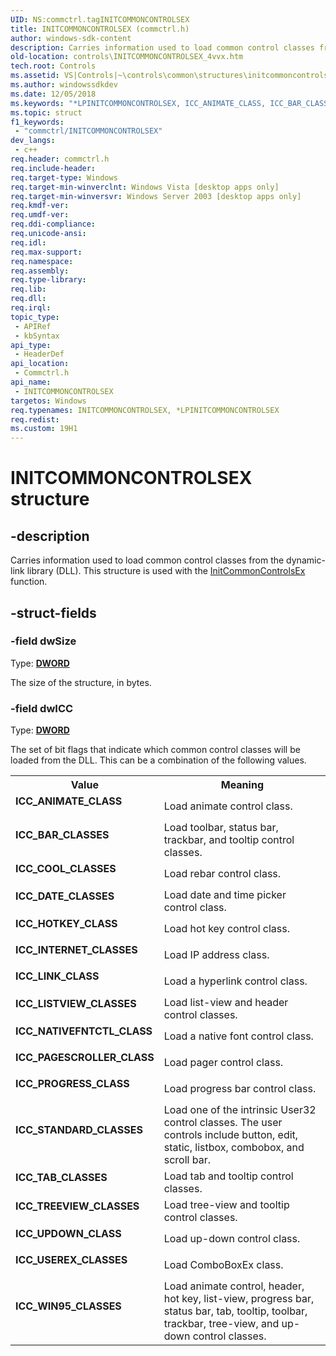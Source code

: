 ```yaml
---
UID: NS:commctrl.tagINITCOMMONCONTROLSEX
title: INITCOMMONCONTROLSEX (commctrl.h)
author: windows-sdk-content
description: Carries information used to load common control classes from the dynamic-link library (DLL). This structure is used with the InitCommonControlsEx function.
old-location: controls\INITCOMMONCONTROLSEX_4vvx.htm
tech.root: Controls
ms.assetid: VS|Controls|~\controls\common\structures\initcommoncontrolsex.htm
ms.author: windowssdkdev
ms.date: 12/05/2018
ms.keywords: "*LPINITCOMMONCONTROLSEX, ICC_ANIMATE_CLASS, ICC_BAR_CLASSES, ICC_COOL_CLASSES, ICC_DATE_CLASSES, ICC_HOTKEY_CLASS, ICC_INTERNET_CLASSES, ICC_LINK_CLASS, ICC_LISTVIEW_CLASSES, ICC_NATIVEFNTCTL_CLASS, ICC_PAGESCROLLER_CLASS, ICC_PROGRESS_CLASS, ICC_STANDARD_CLASSES, ICC_TAB_CLASSES, ICC_TREEVIEW_CLASSES, ICC_UPDOWN_CLASS, ICC_USEREX_CLASSES, ICC_WIN95_CLASSES, INITCOMMONCONTROLSEX, INITCOMMONCONTROLSEX structure [Windows Controls], LPINITCOMMONCONTROLSEX, LPINITCOMMONCONTROLSEX structure pointer [Windows Controls], _win32_INITCOMMONCONTROLSEX_4vvx, _win32_INITCOMMONCONTROLSEX_4vvx_cpp, commctrl/INITCOMMONCONTROLSEX, commctrl/LPINITCOMMONCONTROLSEX, controls.INITCOMMONCONTROLSEX_4vvx, controls._win32_INITCOMMONCONTROLSEX_4vvx"
ms.topic: struct
f1_keywords: 
 - "commctrl/INITCOMMONCONTROLSEX"
dev_langs:
 - c++
req.header: commctrl.h
req.include-header: 
req.target-type: Windows
req.target-min-winverclnt: Windows Vista [desktop apps only]
req.target-min-winversvr: Windows Server 2003 [desktop apps only]
req.kmdf-ver: 
req.umdf-ver: 
req.ddi-compliance: 
req.unicode-ansi: 
req.idl: 
req.max-support: 
req.namespace: 
req.assembly: 
req.type-library: 
req.lib: 
req.dll: 
req.irql: 
topic_type:
 - APIRef
 - kbSyntax
api_type:
 - HeaderDef
api_location:
 - Commctrl.h
api_name:
 - INITCOMMONCONTROLSEX
targetos: Windows
req.typenames: INITCOMMONCONTROLSEX, *LPINITCOMMONCONTROLSEX
req.redist: 
ms.custom: 19H1
---
```


# INITCOMMONCONTROLSEX structure


## -description


Carries information used to load common control classes from the dynamic-link library (DLL). This structure is used with the <a href="https://docs.microsoft.com/windows/desktop/api/commctrl/nf-commctrl-initcommoncontrolsex">InitCommonControlsEx</a> function. 


## -struct-fields




### -field dwSize

Type: <b><a href="https://docs.microsoft.com/windows/desktop/WinProg/windows-data-types">DWORD</a></b>

The size of the structure, in bytes. 


### -field dwICC

Type: <b><a href="https://docs.microsoft.com/windows/desktop/WinProg/windows-data-types">DWORD</a></b>

The set of bit flags that indicate which common control classes will be loaded from the DLL. This can be a combination of the following values. 

<table>
<tr>
<th>Value</th>
<th>Meaning</th>
</tr>
<tr>
<td width="40%"><a id="ICC_ANIMATE_CLASS"></a><a id="icc_animate_class"></a><dl>
<dt><b>ICC_ANIMATE_CLASS</b></dt>
</dl>
</td>
<td width="60%">
Load animate control class. 

</td>
</tr>
<tr>
<td width="40%"><a id="ICC_BAR_CLASSES"></a><a id="icc_bar_classes"></a><dl>
<dt><b>ICC_BAR_CLASSES</b></dt>
</dl>
</td>
<td width="60%">
Load toolbar, status bar, trackbar, and tooltip control classes. 

</td>
</tr>
<tr>
<td width="40%"><a id="ICC_COOL_CLASSES"></a><a id="icc_cool_classes"></a><dl>
<dt><b>ICC_COOL_CLASSES</b></dt>
</dl>
</td>
<td width="60%">
Load rebar control class. 

</td>
</tr>
<tr>
<td width="40%"><a id="ICC_DATE_CLASSES"></a><a id="icc_date_classes"></a><dl>
<dt><b>ICC_DATE_CLASSES</b></dt>
</dl>
</td>
<td width="60%">
Load date and time picker control class. 

</td>
</tr>
<tr>
<td width="40%"><a id="ICC_HOTKEY_CLASS"></a><a id="icc_hotkey_class"></a><dl>
<dt><b>ICC_HOTKEY_CLASS</b></dt>
</dl>
</td>
<td width="60%">
Load hot key control class. 

</td>
</tr>
<tr>
<td width="40%"><a id="ICC_INTERNET_CLASSES"></a><a id="icc_internet_classes"></a><dl>
<dt><b>ICC_INTERNET_CLASSES</b></dt>
</dl>
</td>
<td width="60%">
Load IP address class. 

</td>
</tr>
<tr>
<td width="40%"><a id="ICC_LINK_CLASS"></a><a id="icc_link_class"></a><dl>
<dt><b>ICC_LINK_CLASS</b></dt>
</dl>
</td>
<td width="60%">
Load a hyperlink control class. 

</td>
</tr>
<tr>
<td width="40%"><a id="ICC_LISTVIEW_CLASSES"></a><a id="icc_listview_classes"></a><dl>
<dt><b>ICC_LISTVIEW_CLASSES</b></dt>
</dl>
</td>
<td width="60%">
Load list-view and header control classes. 

</td>
</tr>
<tr>
<td width="40%"><a id="ICC_NATIVEFNTCTL_CLASS"></a><a id="icc_nativefntctl_class"></a><dl>
<dt><b>ICC_NATIVEFNTCTL_CLASS</b></dt>
</dl>
</td>
<td width="60%">
Load a native font control class. 

</td>
</tr>
<tr>
<td width="40%"><a id="ICC_PAGESCROLLER_CLASS"></a><a id="icc_pagescroller_class"></a><dl>
<dt><b>ICC_PAGESCROLLER_CLASS</b></dt>
</dl>
</td>
<td width="60%">
Load pager control class. 

</td>
</tr>
<tr>
<td width="40%"><a id="ICC_PROGRESS_CLASS"></a><a id="icc_progress_class"></a><dl>
<dt><b>ICC_PROGRESS_CLASS</b></dt>
</dl>
</td>
<td width="60%">
Load progress bar control class. 

</td>
</tr>
<tr>
<td width="40%"><a id="ICC_STANDARD_CLASSES"></a><a id="icc_standard_classes"></a><dl>
<dt><b>ICC_STANDARD_CLASSES</b></dt>
</dl>
</td>
<td width="60%">
Load one of the intrinsic User32 control classes. The user controls include button, edit, static, listbox, combobox, and scroll bar. 

</td>
</tr>
<tr>
<td width="40%"><a id="ICC_TAB_CLASSES"></a><a id="icc_tab_classes"></a><dl>
<dt><b>ICC_TAB_CLASSES</b></dt>
</dl>
</td>
<td width="60%">
Load tab and tooltip control classes. 

</td>
</tr>
<tr>
<td width="40%"><a id="ICC_TREEVIEW_CLASSES"></a><a id="icc_treeview_classes"></a><dl>
<dt><b>ICC_TREEVIEW_CLASSES</b></dt>
</dl>
</td>
<td width="60%">
Load tree-view and tooltip control classes. 

</td>
</tr>
<tr>
<td width="40%"><a id="ICC_UPDOWN_CLASS"></a><a id="icc_updown_class"></a><dl>
<dt><b>ICC_UPDOWN_CLASS</b></dt>
</dl>
</td>
<td width="60%">
Load up-down control class. 

</td>
</tr>
<tr>
<td width="40%"><a id="ICC_USEREX_CLASSES"></a><a id="icc_userex_classes"></a><dl>
<dt><b>ICC_USEREX_CLASSES</b></dt>
</dl>
</td>
<td width="60%">
Load ComboBoxEx class. 

</td>
</tr>
<tr>
<td width="40%"><a id="ICC_WIN95_CLASSES"></a><a id="icc_win95_classes"></a><dl>
<dt><b>ICC_WIN95_CLASSES</b></dt>
</dl>
</td>
<td width="60%">
Load animate control, header, hot key, list-view, progress bar, status bar, tab, tooltip, toolbar, trackbar, tree-view, and up-down control classes. 

</td>
</tr>
</table>
 

